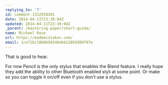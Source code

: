 ```yaml
---
replying_to: '7'
id: comment-1332558301
date: 2014-04-11T23:39:04Z
updated: 2014-04-11T23:39:04Z
_parent: /mastering-paper/short-guide/
name: Michael Rose
url: https://mademistakes.com/
email: 1ce71bc10b86565464b612093d89707e
---
```


That is good to hear.

For now Pencil is the only stylus that enables the Blend feature. I really hope
they add the ability to other Bluetooth enabled styli at some point. Or make so
you can toggle it on/off even if you don't use a stylus.
